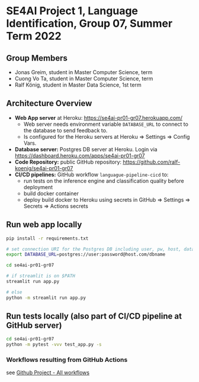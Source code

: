 # SE4AI Project 1, Language Identification, Group 07, Summer Term 2022 

## Group Members
* Jonas Greim, student in Master Computer Science,  term
* Cuong Vo Ta, student in Master  Computer Science, term
* Ralf König, student in Master Data Science, 1st term

## Architecture Overview
* **Web App server** at Heroku: https://se4ai-pr01-gr07.herokuapp.com/
  * Web server needs environment variable `DATABASE_URL` to connect to the database to send feedback to.
  * Is configured for the Heroku servers at Heroku => Settings => Config Vars.
* **Database server:** Postgres DB server at Heroku. Login via https://dashboard.heroku.com/apps/se4ai-pr01-gr07
* **Code Repository:** public GitHub repository: https://github.com/ralf-koenig/se4ai-pr01-gr07
* **CI/CD pipelines:** GitHub workflow `languague-pipeline-cicd` to:
  * run tests on the inference engine and classification quality before deployment
  * build docker container
  * deploy build docker to Heroku using secrets in GitHub => Settings => Secrets => Actions secrets

## Run web app locally
```bash
pip install -r requirements.txt

# set connection URI for the Postgres DB including user, pw, host, database
export DATABASE_URL=postgres://user:password@host.com/dbname

cd se4ai-pr01-gr07

# if streamlit is on $PATH
streamlit run app.py  

# else
python -m streamlit run app.py
```

## Run tests locally (also part of CI/CD pipeline at GitHub server)

```bash
cd se4ai-pr01-gr07
python -m pytest -vvv test_app.py -s
```

### Workflows resulting from GitHub Actions

see [Github Project - All workflows](https://github.com/ralf-koenig/se4ai-pr01-gr07/actions)
